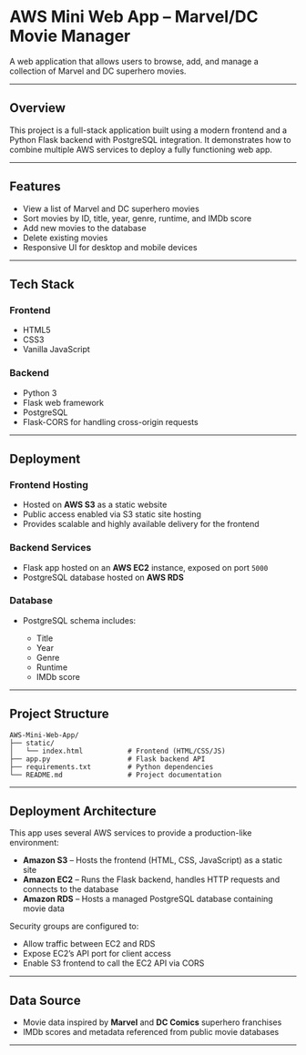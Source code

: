 # AWS Mini Web App – Marvel/DC Movie Manager

A web application that allows users to browse, add, and manage a collection of Marvel and DC superhero movies.

---

## Overview

This project is a full-stack application built using a modern frontend and a Python Flask backend with PostgreSQL integration. It demonstrates how to combine multiple AWS services to deploy a fully functioning web app.

---

## Features

* View a list of Marvel and DC superhero movies
* Sort movies by ID, title, year, genre, runtime, and IMDb score
* Add new movies to the database
* Delete existing movies
* Responsive UI for desktop and mobile devices

---

## Tech Stack

### Frontend

* HTML5
* CSS3
* Vanilla JavaScript

### Backend

* Python 3
* Flask web framework
* PostgreSQL
* Flask-CORS for handling cross-origin requests

---

## Deployment

### Frontend Hosting

* Hosted on **AWS S3** as a static website
* Public access enabled via S3 static site hosting
* Provides scalable and highly available delivery for the frontend

### Backend Services

* Flask app hosted on an **AWS EC2** instance, exposed on port `5000`
* PostgreSQL database hosted on **AWS RDS**

### Database

* PostgreSQL schema includes:

  * Title
  * Year
  * Genre
  * Runtime
  * IMDb score

---

## Project Structure

```
AWS-Mini-Web-App/
├── static/
│   └── index.html           # Frontend (HTML/CSS/JS)
├── app.py                   # Flask backend API
├── requirements.txt         # Python dependencies
└── README.md                # Project documentation
```

---

## Deployment Architecture

This app uses several AWS services to provide a production-like environment:

* **Amazon S3** – Hosts the frontend (HTML, CSS, JavaScript) as a static site
* **Amazon EC2** – Runs the Flask backend, handles HTTP requests and connects to the database
* **Amazon RDS** – Hosts a managed PostgreSQL database containing movie data

Security groups are configured to:

* Allow traffic between EC2 and RDS
* Expose EC2’s API port for client access
* Enable S3 frontend to call the EC2 API via CORS

---

## Data Source

* Movie data inspired by **Marvel** and **DC Comics** superhero franchises
* IMDb scores and metadata referenced from public movie databases

---
